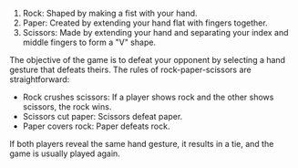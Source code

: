 1. Rock: Shaped by making a fist with your hand.
2. Paper: Created by extending your hand flat with fingers together.
3. Scissors: Made by extending your hand and separating your index and middle fingers to form a "V" shape.

The objective of the game is to defeat your opponent by selecting a hand gesture that defeats theirs. The rules of rock-paper-scissors are straightforward:

- Rock crushes scissors: If a player shows rock and the other shows scissors, the rock wins.
- Scissors cut paper: Scissors defeat paper.
- Paper covers rock: Paper defeats rock.

If both players reveal the same hand gesture, it results in a tie, and the game is usually played again.
